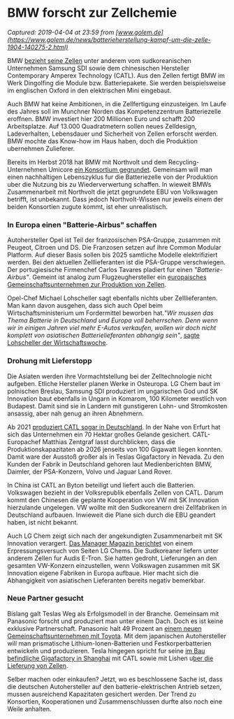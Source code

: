 # BMW forscht zur Zellchemie

_Captured: 2019-04-04 at 23:59 from [www.golem.de](https://www.golem.de/news/batterieherstellung-kampf-um-die-zelle-1904-140275-2.html)_

BMW [bezieht seine Zellen](https://www.golem.de/news/number-one-next-bmw-chef-krueger-stellt-elektrostrategie-vor-1811-137587.html) unter anderem vom sudkoreanischen Unternehmen Samsung SDI sowie dem chinesischen Hersteller Contemporary Amperex Technology (CATL). Aus den Zellen fertigt BMW im Werk Dingolfing die Module bzw. Batteriepakete. Sie werden beispielsweise im englischen Oxford in den elektrischen Mini eingebaut.

Auch BMW hat keine Ambitionen, in die Zellfertigung einzusteigen. Im Laufe des Jahres soll im Munchner Norden das Kompetenzzentrum Batteriezelle eroffnen. BMW investiert hier 200 Millionen Euro und schafft 200 Arbeitsplatze. Auf 13.000 Quadratmetern sollen neues Zelldesign, Ladeverhalten, Lebensdauer und Sicherheit von Zellen erforscht werden. BMW mochte das Know-how im Haus haben, doch die Produktion ubernehmen Zulieferer.

Bereits im Herbst 2018 hat BMW mit Northvolt und dem Recycling-Unternehmen Umicore [ein Konsortium gegrundet](https://northvolt.com/bmw-group-northvolt-and-umicore-join-forces-to-develop-sustainable-life-cycle-loop-for-batteries/). Gemeinsam will man einen nachhaltigen Lebenszyklus fur die Batteriezelle von der Produktion uber die Nutzung bis zu Wiederverwertung schaffen. In wieweit BMWs Zusammenarbeit mit Northvolt die jetzt gegrundete EBU von Volkswagen betrifft, ist unbekannt. Dass jedoch Northvolt-Wissen nur jeweils einem der beiden Konsortien zugute kommt, ist eher unrealistisch.

### In Europa einen "Batterie-Airbus" schaffen

Autohersteller Opel ist Teil der franzosischen PSA-Gruppe, zusammen mit Peugeot, Citroen und DS. Die Franzosen setzen auf ihre Common Modular Platform. Auf dieser Basis sollen bis 2025 samtliche Modelle elektrifiziert werden. Bei den aktuellen Zelllieferanten ist die PSA-Gruppe verschwiegen. Der portugiesische Firmenchef Carlos Tavares pladiert fur einen _"Batterie-Airbus"_. Gemeint ist analog zum Flugzeughersteller ein [europaisches Gemeinschaftsunternehmen zur Produktion von Zellen](https://www.electrive.com/2018/03/28/psa-enthusiastically-supports-battery-airbus-in-europe/).

Opel-Chef Michael Lohscheller sagt ebenfalls nichts uber Zelllieferanten. Man kann davon ausgehen, dass sich auch Opel beim Wirtschaftsministerium um Fordermittel beworben hat._"Wir mussen das Thema Batterie in Deutschland und Europa voll beherrschen. Denn wenn wir in einigen Jahren viel mehr E-Autos verkaufen, wollen wir doch nicht komplett von asiatischen Batterielieferanten abhangig sein"_, [sagte Lohscheller der Wirtschaftswoche](https://www.wiwo.de/unternehmen/auto/batterien-fuer-e-autos-opel-chef-lohscheller-brauchen-eigene-batteriezellproduktion/23988246.html).

### Drohung mit Lieferstopp

Die Asiaten werden ihre Vormachtstellung bei der Zelltechnologie nicht aufgeben. Etliche Hersteller planen Werke in Osteuropa. LG Chem baut im polnischen Breslau, Samsung SDI produziert im ungarischen God und SK Innovation baut ebenfalls in Ungarn in Komarom, 100 Kilometer westlich von Budapest. Damit sind sie in Landern mit gunstigeren Lohn- und Stromkosten ansassig, aber nah genug an ihren Abnehmern.

Ab 2021 [produziert CATL sogar in Deutschland](https://www.golem.de/news/kooperationen-vereinbart-deutschland-setzt-beim-auto-der-zukunft-auf-china-1807-135404-2.html). In der Nahe von Erfurt hat sich das Unternehmen ein 70 Hektar großes Gelande gesichert. CATL-Europachef Matthias Zentgraf lasst durchblicken, dass die Produktionskapazitaten ab 2026 jenseits von 100 Gigawatt liegen konnten. Damit ware der Ausstoß großer als in Teslas Gigafactory in Nevada. Zu den Kunden der Fabrik in Deutschland gehoren laut Medienberichten BMW, Daimler, der PSA-Konzern, Volvo und Jaguar Land Rover.

In China ist CATL an Byton beteiligt und liefert auch die Batterien. Volkswagen bezieht in der Volksrepublik ebenfalls Zellen von CATL. Darum kommt den Chinesen die geplante Kooperation von VW mit SK Innovation hierzulande ungelegen. VW wollte mit den Sudkoreanern drei Zellfabriken in Deutschland aufbauen. Inwieweit die Plane sich durch die EBU geandert haben, ist nicht bekannt.

Auch LG Chem zeigt sich nach der angekundigten Zusammenarbeit mit SK Innovation verargert. [Das Manager Magazin berichtet](http://www.manager-magazin.de/unternehmen/autoindustrie/volkswagen-zulieferer-torpedieren-batteriezellenplaene-a-1254379.html) von einem Erpressungsversuch von Seiten LG Chems. Die Sudkoreaner liefern unter anderem Zellen fur Audis E-Tron. Sie hatten gedroht, Lieferungen an den gesamten VW-Konzern einzustellen, wenn Volkswagen zusammen mit SK Innovation eigene Fabriken in Europa aufbaue. Hier macht sich die Abhangigkeit von asiatischen Lieferanten bereits negativ bemerkbar.

### Neue Partner gesucht

Bislang galt Teslas Weg als Erfolgsmodell in der Branche. Gemeinsam mit Panasonic forscht und produziert man unter einem Dach. Doch es ist keine exklusive Partnerschaft. Panasonic halt 49 Prozent an [einem neuen Gemeinschaftsunternehmen mit Toyota](https://www.golem.de/news/elektromobilitaet-toyota-und-panasonic-wollen-akkus-fuer-elektroautos-bauen-1901-138885.html). Mit dem japanischen Autohersteller will man prismatische Lithium-Ionen-Batterien und Festkorperbatterien entwickeln und produzieren. Tesla hingegen spricht fur seine [im Bau befindliche Gigafactory in Shanghai](https://www.golem.de/news/elektromobilitaet-erster-spatenstich-fuer-teslas-fabrik-in-china-1901-138544.html) mit CATL sowie mit Lishen u[ber die Lieferung von Zellen](https://www.reuters.com/article/us-tesla-china-battery/tesla-in-talks-with-chinas-catl-for-rechargeable-batteries-bloomberg-idUSKBN1QS11L).

Selber machen oder einkaufen? Jetzt, wo es beschlossene Sache ist, dass die deutschen Autohersteller auf den batterie-elektrischen Antrieb setzen, mussen ausreichend Kapazitaten gesichert werden. Der Trend zu Konsortien, Kooperationen und Zusammenschlussen durfte also noch eine Weile anhalten.
